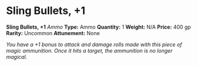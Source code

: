 # Sling Bullets, +1

**Sling Bullets, +1**
_Ammo_
**Type:** Ammo
**Quantity:** 1
**Weight:** N/A
**Price:** 400 gp
**Rarity:** Uncommon
**Attunement:** None

*You have a +1 bonus to attack and damage rolls made with this piece of magic ammunition. Once it hits a target, the ammunition is no longer magical.*